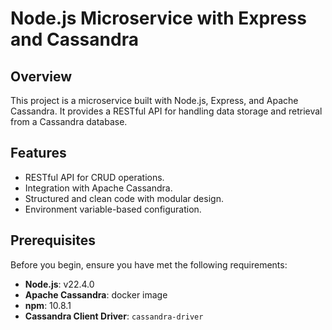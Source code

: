 # Node.js Microservice with Express and Cassandra

## Overview

This project is a microservice built with Node.js, Express, and Apache Cassandra. It provides a RESTful API for handling data storage and retrieval from a Cassandra database.

## Features

- RESTful API for CRUD operations.
- Integration with Apache Cassandra.
- Structured and clean code with modular design.
- Environment variable-based configuration.

## Prerequisites

Before you begin, ensure you have met the following requirements:

- **Node.js**: v22.4.0
- **Apache Cassandra**: docker image
- **npm**: 10.8.1
- **Cassandra Client Driver**: `cassandra-driver`


